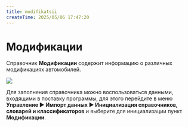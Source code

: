 ```yaml
---
title: modifikatsii
createTime: 2025/05/06 17:47:20
---
```

# Модификации
Справочник **Модификации** содержит информацию о различных модификациях автомобилей.

![](image404.png)

Для заполнения справочника можно воспользоваться данными, входящими в поставку программы, для этого перейдите в меню **Управление ► Импорт данных ► Инициализация справочников, словарей и классификаторов** и выберите для инициализации пункт **Модификации**.



